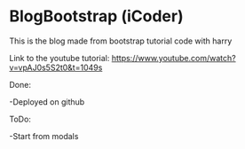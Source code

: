 # BlogBootstrap (iCoder)
This is the blog made from bootstrap tutorial code with harry

Link to the youtube tutorial:
https://www.youtube.com/watch?v=vpAJ0s5S2t0&t=1049s

Done:

-Deployed on github

ToDo:

-Start from modals
